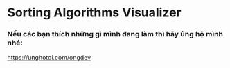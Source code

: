 # Sorting Algorithms Visualizer


### Nếu các bạn thích những gì mình đang làm thì hãy ủng hộ mình nhé:

https://unghotoi.com/ongdev

